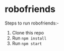 # robofriends

Steps to run robofriends:-
1. Clone this repo
2. Run ```npm install```
3. Run ```npm start```
